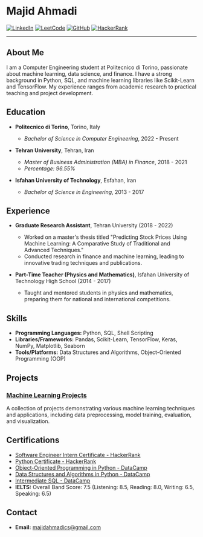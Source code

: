 # Majid Ahmadi

[![LinkedIn](https://img.shields.io/badge/LinkedIn-blue?style=flat&logo=linkedin&label=LinkedIn)](https://www.linkedin.com/in/majid-ahmadi-cs/)
[![LeetCode](https://img.shields.io/badge/LeetCode-orange?style=flat&logo=leetcode&label=LeetCode)](https://leetcode.com/u/amazingtrader95/)
[![GitHub](https://img.shields.io/badge/GitHub-black?style=flat&logo=github&label=GitHub)](https://github.com/majidahmadics)
[![HackerRank](https://img.shields.io/badge/HackerRank-green?style=flat&logo=hackerrank&label=HackerRank)](https://www.hackerrank.com/profile/amazingtrader95)

---

## About Me

I am a Computer Engineering student at Politecnico di Torino, passionate about machine learning, data science, and finance. I have a strong background in Python, SQL, and machine learning libraries like Scikit-Learn and TensorFlow. My experience ranges from academic research to practical teaching and project development.

## Education

- **Politecnico di Torino**, Torino, Italy
  - *Bachelor of Science in Computer Engineering*, 2022 - Present

- **Tehran University**, Tehran, Iran
  - *Master of Business Administration (MBA) in Finance*, 2018 - 2021
  - *Percentage: 96.55%*

- **Isfahan University of Technology**, Esfahan, Iran
  - *Bachelor of Science in Engineering*, 2013 - 2017

## Experience

- **Graduate Research Assistant**, Tehran University (2018 - 2022)
  - Worked on a master's thesis titled "Predicting Stock Prices Using Machine Learning: A Comparative Study of Traditional and Advanced Techniques."
  - Conducted research in finance and machine learning, leading to innovative trading techniques and publications.

- **Part-Time Teacher (Physics and Mathematics)**, Isfahan University of Technology High School (2014 - 2017)
  - Taught and mentored students in physics and mathematics, preparing them for national and international competitions.

## Skills

- **Programming Languages:** Python, SQL, Shell Scripting
- **Libraries/Frameworks:** Pandas, Scikit-Learn, TensorFlow, Keras, NumPy, Matplotlib, Seaborn
- **Tools/Platforms:** Data Structures and Algorithms, Object-Oriented Programming (OOP)

## Projects

### [Machine Learning Projects](https://github.com/majidahmadics/Machine-Learning-Projects)
A collection of projects demonstrating various machine learning techniques and applications, including data preprocessing, model training, evaluation, and visualization.

## Certifications

- [Software Engineer Intern Certificate - HackerRank](https://www.hackerrank.com/certificates/164f95363bed)
- [Python Certificate - HackerRank](https://www.hackerrank.com/certificates/f589d211f848)
- [Object-Oriented Programming in Python - DataCamp](https://www.datacamp.com/completed/statement-of-accomplishment/course/97ec8806299260c3b5c91226e1dadfdef9a3bedf)
- [Data Structures and Algorithms in Python - DataCamp](https://www.datacamp.com/completed/statement-of-accomplishment/course/938b3e694df375e46faf05e014234828d28d7bac)
- [Intermediate SQL - DataCamp](https://www.datacamp.com/completed/statement-of-accomplishment/course/19fbdc4c6c354056832cace5e2532828e09e7116)
- **IELTS:** Overall Band Score: 7.5 (Listening: 8.5, Reading: 8.0, Writing: 6.5, Speaking: 6.5)

## Contact

- **Email:** majidahmadics@gmail.com
